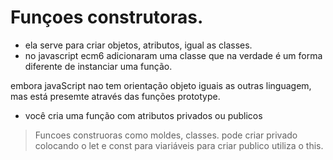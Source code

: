 # Funçoes construtoras.

* ela serve para criar objetos, atributos, igual as classes.
* no javascript ecm6 adicionaram uma classe que na verdade é um forma diferente de instanciar uma função.

embora javaScript nao tem orientação objeto iguais as outras linguagem, mas está presemte através das funções prototype.

* você cria uma função com atributos privados ou publicos

  

> Funcoes construoras como moldes, classes.
> pode criar privado colocando o let e const para viariáveis
> para criar publico utiliza o this.

